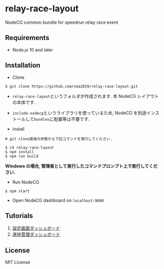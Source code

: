 # relay-race-layout

NodeCG common bundle for speedrun relay race event

## Requirements

- Node.js 10 and later

## Installation

- Clone

```
$ git clone https://github.com/cma2819/relay-race-layout.git
```

- `relay-race-layout`というフォルダが作成されます. 本 NodeCG レイアウトの本体です.
- `include-nodecg`というライブラリを使っているため, NodeCG を別途インストールして`bundles`に配置等は不要です.

- install

```
# git clone直後の状態から下記コマンドを実行してください.

$ cd relay-race-layout
$ npm install
$ npm run build
```

**Windows の場合, 管理者として実行したコマンドプロンプト上で実行してください.**

- Run NodeCG

```
$ npm start
```

- Open NodeCG dashboard on `localhost:9090`

## Tutorials

1. [設定画面ダッシュボード](doc/tutorial/01_config_dashboard.md)
2. [進捗管理ダッシュボード](doc/tutorial/02_progress_dashboard.md)

## License

MIT License
